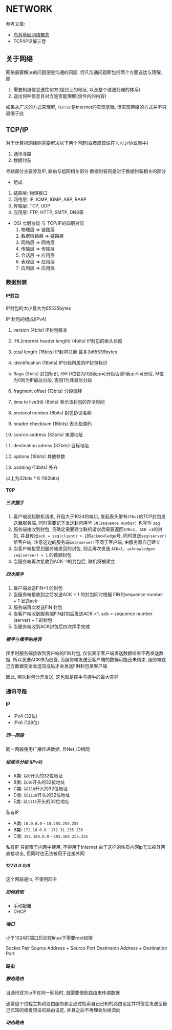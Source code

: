 # NETWORK

参考文章:

* [鸟哥基础网络概念](http://cn.linux.vbird.org/linux_server/0110network_basic.php)
* TCP/IP详解三卷

## 关于网络

网络需要解决的问题便是沟通的问题, 但凡沟通问题即包括两个方面送达与理解, 即:

1. 需要知道信息送往何方(信封上的地址, 以及整个递送处理的体系)
2. 送出何种信息且对方是否能理解(信件内的内容)

如果从广义的方式来理解, `TCP/IP`是internet的实现基础, 但实现网络的方式并不只局限于此

## TCP/IP

对于计算机网络则需要解决以下两个问题(或者应该说在`TCP/IP`协议集中)

1. 通讯寻路
2. 数据封装

寻路部分主要涉及IP, 路由与组网相关部分
数据封装则是对于数据封装相关的部分

* 组成

1. 链路层: 物理接口
2. 网络层: IP, ICMP, IGMP, ARP, RARP
3. 传输层: TCP, UDP
4. 应用层: FTP, HTTP, SMTP, DNS等

* OSI 七层协议 与 TCP/IP的四层对应
    1. 物理层 => 链路层
    2. 数据链路层 => 链路层
    3. 网络层 => 网络层
    4. 传输层 => 传输层
    5. 会话层 => 应用层
    6. 表现层 => 应用层
    7. 应用层 => 应用层

### 数据封装

#### IP封包

IP封包的大小最大为65535bytes

IP 封包的组成(IPv4)

1. version (4bits)
    IP封包版本

2. IHL(internet header length) (4bits)
    IP封包的表头长度

3. total length (16bits)
    IP封包总量 最多为65536bytes

4. identification (16bits)
    IP分段所属的IP封包标识

5. flags (3bits)
    封包标识, `0DM` D位若为0则表示可分段否则1表示不可分段, M位为0则为IP最后分段, 否则1为非最后分段

6. fragment offset (13bits)
    分段偏移

7. time to live(ttl) (8bits)
    表示该封包的存活时间

8. protocol number (8bits)
    封包协议名称

9. header checksum (16bits)
    表头检查码

10. source address (32bits)
    来源地址

11. destination adress (32bits)
    目标地址

12. options (19bits)
    其他参数

13. padding (13bits)
    补齐

以上为32bits * 6 (192bits)

#### TCP

##### 三次握手

1. 客户端发起联机请求, 开启大于1024的端口, 发起表头带有`SYN=1`的TCP封包发送至服务端, 同时需要记下发送封包序号 `SN(sequence number)` 也写作 `seq`
2. 服务端接收到封包, 且确定需要建立联机请求后需要返回`SYN=1, ACK =1`的封包, 并且传出`ack = seq(client) + 1`的`acknowledge`号, 同时发送`seq(server)`给客户端, 注意这边的服务端`seq(server)`不同于客户端, 由服务器自己建立
3. 当客户端接受到服务端发回的封包, 则会再次发送 `ACK=1, acknowledge= seq(server) + 1` 的数据封包
4. 当服务端再次接收到ACK=1的封包后, 联机将被建立

##### 四次挥手

1. 客户端发送FIN=1 的封包
2. 当服务端接收到之后发送ACK = 1 的封包同时根据 FIN的sequence number + 1 发送ack
3. 服务端再次发送FIN 封包
4. 当客户端收到服务端FIN封包后发送ACK =1, ack = sequence number (server) + 1 的封包
5. 当服务端收到ACK封包后四次挥手完成

##### 握手与挥手的差异

挥手时服务端接收到客户端的FIN封包, 仅仅表示客户端发送数据结束不再发送数据, 所以发送ACK作为应答, 而服务端发送至客户端的数据可能还未结束, 服务端在己方数据完全发送完成后才会发送FIN封包至客户端

因此, 两次封包分开发送, 这也就是挥手与握手的最大差异

### 通讯寻路

#### IP

* IPv4 (32位)
* IPv6 (128位)

##### 同一网段

同一网段使用广播传递数据, 且Net_ID相同

##### 组成与分级 (IPv4)

* A类: 以`0`开头的32位地址
* B类: 以`10`开头的32位地址
* C类: 以`110`开头的32位地址
* D类: 以`1110`开头的32位地址
* E类: 以`1111`开头的32位地址

私有IP

* A类: `10.0.0.0` - `10.255.255.255`
* B类: `172.16.0.0` - `172.31.255.255`
* C类: `192.168.0.0` - `192.168.255.255`

私有IP 只能限于内网中使用, 不得用于Internet
由于这样的性质内网ip无法被外网直接攻击, 但同时也无法被用于连接外网

##### 127.0.0.0/8

这个网段是Io, 不使用网卡

##### 如何获取

* 手动配置
* DHCP

##### 端口

小于1024的端口启动在linux下需要root权限

Socket Pair
Source Address + Source Port
Destinaion Address + Destination Port

#### 路由

##### 静态路由

当通讯双方ip不在同一网段时, 就需要借助路由来传递数据

通常这个过程主机和路由服务都会通过检索自己已知的路由设定并将信息发送至自己已知的或者预设的路由设定, 并且之后不再理会后续流向

##### 动态路由
